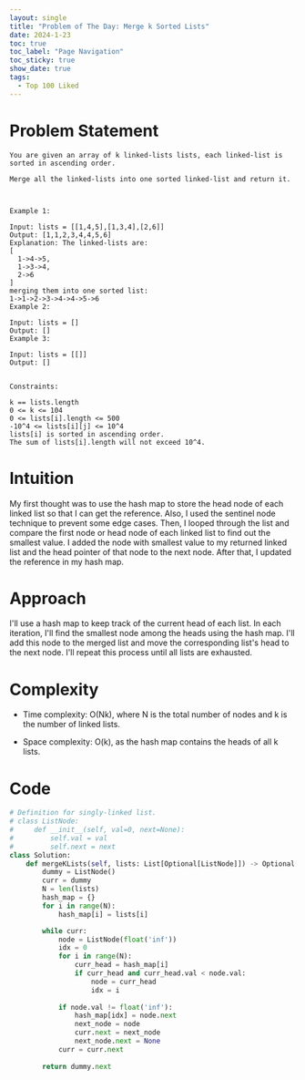 ```yaml
---
layout: single
title: "Problem of The Day: Merge k Sorted Lists"
date: 2024-1-23
toc: true
toc_label: "Page Navigation"
toc_sticky: true
show_date: true
tags:
  - Top 100 Liked
---
```

# Problem Statement
```
You are given an array of k linked-lists lists, each linked-list is sorted in ascending order.

Merge all the linked-lists into one sorted linked-list and return it.

 

Example 1:

Input: lists = [[1,4,5],[1,3,4],[2,6]]
Output: [1,1,2,3,4,4,5,6]
Explanation: The linked-lists are:
[
  1->4->5,
  1->3->4,
  2->6
]
merging them into one sorted list:
1->1->2->3->4->4->5->6
Example 2:

Input: lists = []
Output: []
Example 3:

Input: lists = [[]]
Output: []
 

Constraints:

k == lists.length
0 <= k <= 104
0 <= lists[i].length <= 500
-10^4 <= lists[i][j] <= 10^4
lists[i] is sorted in ascending order.
The sum of lists[i].length will not exceed 10^4.
```

# Intuition
My first thought was to use the hash map to store the head node of each linked list so that I can get the reference. Also, I used the sentinel node technique to prevent some edge cases. Then, I looped through the list and compare the first node or head node of each linked list to find out the smallest value. I added the node with smallest value to my returned linked list and the head pointer of that node to the next node. After that, I updated the reference in my hash map.

# Approach
I'll use a hash map to keep track of the current head of each list. In each iteration, I'll find the smallest node among the heads using the hash map. I'll add this node to the merged list and move the corresponding list's head to the next node. I'll repeat this process until all lists are exhausted.

# Complexity
- Time complexity:
O(Nk), where N is the total number of nodes and k is the number of linked lists.

- Space complexity:
O(k), as the hash map contains the heads of all k lists.

# Code
```python
# Definition for singly-linked list.
# class ListNode:
#     def __init__(self, val=0, next=None):
#         self.val = val
#         self.next = next
class Solution:
    def mergeKLists(self, lists: List[Optional[ListNode]]) -> Optional[ListNode]:
        dummy = ListNode()
        curr = dummy
        N = len(lists)
        hash_map = {}
        for i in range(N):
            hash_map[i] = lists[i]

        while curr:
            node = ListNode(float('inf'))
            idx = 0
            for i in range(N):
                curr_head = hash_map[i]
                if curr_head and curr_head.val < node.val:
                    node = curr_head
                    idx = i
            
            if node.val != float('inf'):
                hash_map[idx] = node.next
                next_node = node
                curr.next = next_node
                next_node.next = None
            curr = curr.next
        
        return dummy.next
```